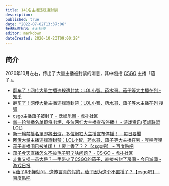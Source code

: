 ```yaml
---
title: 141名主播违规遭封禁
description:
published: true
date: "2022-07-02T13:37:06"
特殊标签标记: #无标签
editor: markdown
dateCreated: 2020-10-23T09:00:28"
---
```


## 简介

2020年10月左右，传出了大量主播被封禁的消息，其中包括 [CSGO][] 主播「茄子」。

[CSGO]: /game/CSGO.md

+   [翻车了！网传大量主播违规遭封禁：LOL小智、药水哥、茄子等大主播在列 - 知乎](https://archive.is/5w7VX "https://zhuanlan.zhihu.com/p/265953899")
+   [翻车了！网传大量主播违规遭封禁：LOL小智、药水哥、茄子等大主播在列 搜狐](https://archive.is/iyNIm "https://web.archive.org/web/20201023085321/https://www.sohu.com/a/424846404_634138")
+   [csgo主播茄子被封了 - 泛娱乐圈 - 虎扑社区](https://web.archive.org/web/20201023085643/https://bbs.hupu.com/38448855.html)
+   [新一轮禁播名单即将出炉，多位网红大主播宣布停播！ - 游戏资讯(英雄联盟LOL)](https://web.archive.org/web/20201023085735/http://www.bajieyou.com/new/fb1a9077bad34eeeb89857a245190797)
+   [新一輪禁播名單即將出爐，多位網紅大主播宣布停播！ – 每日要聞](https://web.archive.org/web/20201023091044/https://daynews.co/news/2471913/)
+   [网传大量主播违规遭封禁：LOL小智、药水哥、茄子等大主播在列 - 哔哩哔哩](https://archive.is/7HyRR "https://www.bilibili.com/read/cv7961615/")
+   [茄子直播间已被关闭！！要上香了？？【csgo吧】 - 百度贴吧](https://archive.is/6Uht6 "https://tieba.baidu.com/p/7004958474")
+   [茄子今天直播怎么不拉毛子呀？啥问题？ - CS:GO - 虎扑社区](https://web.archive.org/web/20201023091916/https://bbs.hupu.com/27383883.html)
+   [斗鱼又损一员大将？一手带火了CSGO的茄子，直接被封了房间 - 今日游闻 - 游戏日报](https://web.archive.org/web/20201023091859/http://news.yxrb.net/202010/10198558.html)
+   [\#茄子\#不懂就问，这传言真的假的，茄子因为这个不直播了？【csgo吧】 - 百度贴吧](https://archive.is/9o2Un "https://web.archive.org/web/20201023092034/https://tieba.baidu.com/p/6999151706")
